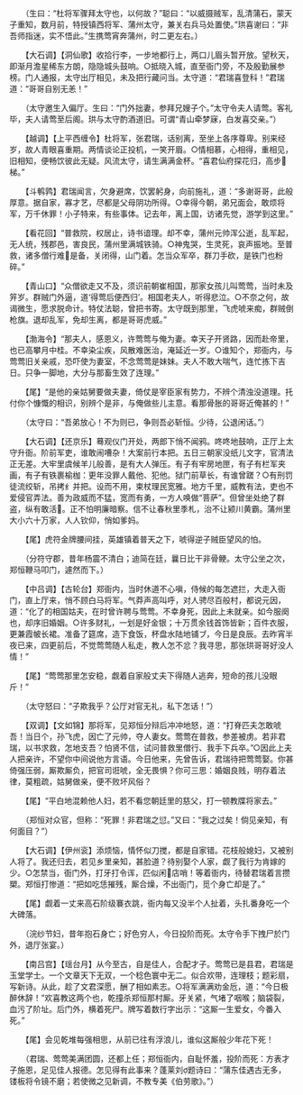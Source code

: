 <!-- { "loadSidebar": true } -->
　　（生曰：“杜将军骤拜太守也，以何故？”聪曰：“以威摄贼军，乱清蒲石，蒙天子重知，数月前，特授镇西将军、蒲州太守，兼关右兵马处置使。”珙喜谢曰：“非吾师指迷，实不悟此。”生携莺宵奔蒲州，时二更左右。）

　　【大石调】【洞仙歌】收拾行李，一步地都行上，两口儿眉头暂开放。望秋天，即渐月澹星稀东方朗，隐隐城头鼓响。○抵晓入城，直至衙门旁，不及殷勤展参榜。门人通报，太守出厅相见，未及把行藏问当。太守道：“君瑞喜登科！”君瑞道：“哥哥自别无恙！”

　　（太守邀生入偏厅。生曰：“门外拙妻，参拜兄嫂子个。”太守令夫人请莺。客礼毕，夫人请莺至后阁。珙与太守酌酒道旧。可谓“青山牵梦寐，白发喜交亲。”）

　　【越调】【上平西缠令】杜将军，张君瑞，话别离，至坐上各序尊卑。别来经岁，故人青眼喜重期。两情谈论正投机，一笑开眉。○情相慕，心相得，重相见，旧相知，便畅饮彼此无疑。风流太守，请生满满金杯。“喜君仙府探花归，高步梯。”

　　【斗鹌鹑】君瑞闻言，欠身避席，饮罢躬身，向前施礼，道：“多谢哥哥，此般厚意。据自家，寡才艺，尽都是父母阴功所得。○幸得今朝，弟兄面会，敢烦将军，万千休罪！小子特来，有些事体。记去年，离上国，访诸先觉，游学到这里。”

　　【看花回】“普救院，权居止，诗书谙理。却不幸，蒲州元帅浑公逝，乱军起，无人统，残郡邑，害良民，蒲州里满城铁骑。○神鬼哭，生灵死，哀声振地。至普救，诸多僧行难是备，关闭得，山门着。怎当众军卒，群刀手砍，是铁门也粉碎。”

　　【青山口】“众僧欲走又不及，须识前朝崔相国，那家女孩儿叫莺莺，当时未及笄岁。群贼门外逼，道‘得莺后便西归’。相国老夫人，听得悲泣。○不奈之何，故谒微生，愿求脱命计。特仗法聪，曾把书寄。太守既到那里，飞虎唬来痴，群贼倒枪旗。退却乱军，免却生离，都是哥哥虎威。”

　　【渤海令】“那夫人，感恩义，许莺莺与俺为妻。幸天子开贤路，因而赴帝里，也已高攀月中桂。不幸染尘疾，风散难医治，淹延近一岁。○谁知个，郑衙内，与莺莺旧关亲戚，恐吓使为妻室，不念莺莺是妹妹。夫人不敢大喘气，连忙拣下吉日。只争一脚地，大分与那畜生效了连理。”

　　【尾】“是他的亲姑舅要做夫妻，倚仗是宰臣家有势力，不辨个清浊没道理。托付你个慷慨的相识，别辨个是非，与俺做些儿主意。看那骨胀的哥哥近俺甚的！”

　　（太守曰：“吾弟放心！不为则已，争则吾必斩恒。少待，公退闲话。”）

　　【大石调】【还京乐】蓦观仪门开处，两郎下悄不闻鸦。咚咚地鼓响，正厅上太守升衙。阶前军吏，谁敢闹嘈杂！大案前行本把。五日三朝家没纸儿文字，官清法正无差。大牢里虞候羊儿般善，是有大人弹压。有子有牢房地匣，有子有栏军夹画，有子有铁裹榆枷：更年没罪人戴他、犯他。狱门前草长，有谁曾蹉？○有刑罚徒流绞斩，吊拷纟并把。设而不用，束杖理民宽雅。地方千里，威教有法，吏也不爱侵官弄法。善为政威而不猛，宽而有勇，一方人唤做“菩萨”。但曾坐处绝了群盗，纵有敢活。正不怕明廉暗察。信不让春秋里季札，治不让颍川黄霸。蒲州里大小六十万家，人人钦仰，悄如爹妈。

　　【尾】虎符金牌腰间挂，英雄镇着普天之下，唬得逆子贼臣望风的怕。

　　（分符守郡，昔年杨震不清白；迪简在廷，曩日比干非骨鲠。太守公坐之次，郑恒鞭马叩门，遽然而下。）

　　【中吕调】【古轮台】郑衙内，当时休道不心嗔，侍候的每怎遮拦，大走入衙门，直上厅来，悄不顾白马将军。气莽声高叫呼，对人骋尽百般村，都说元因，道：“化了的相国姑夫，在时曾许聘与莺莺。不幸身死，因此上未就亲。如今服阕也，却序旧婚姻。○许多财礼，一划是好金银；十万贯余钱首饰皆新；百件衣服，更兼霞帔长裙。准备了筵席，造下食饭，杯盘水陆地铺ブ，今日是良辰。去昨宵半夜已来，四更前后，不觉莺莺随人私走，教人怎不忿？我寻思，那张珙哥哥好没人情！”

　　【尾】“莺莺那里怎安稳，觑着自家般丈夫下得随人逃奔，短命的孩儿没眼斤！”

　　（太守怒曰：“子欺我乎？公厅对官无礼，私下怎话！”）

　　【双调】【文如锦】那将军，见郑恒分辩后冲冲地怒，道：“打脊匹夫怎敢唬吾！当日个，孙飞虎，因亡了元帅，夺人妻女。莺莺在普救，参差被虏。若非君瑞，以书求救，怎地支吾？怕贤不信，试问普救里僧行、我手下兵卒。”○因此上夫人把亲许，不望你中间说他方言语。今日他来，先曾告诉，君瑞待把莺莺娶。你甚倚强压弱，厮欺厮负，把官司诳唬，全无畏惧？你可三思：婚姻良贱，明存着法律，莫粗疏，姑舅做亲，便不败坏风俗？

　　【尾】“平白地混赖他人妇，若不看您朝廷里的慈父，打一顿教牒将家去。”

　　（郑恒对众官，但称：“死罪！非君瑞之愆。”又曰：“我之过矣！倘见亲知，有何面目？”）

　　【大石调】【伊州衮】添烦恼，情怀似刀搅，都是自家错。花枝般媳妇，又被别人将了。我还归去，若见乡里亲知，甚脸道？待别娶个人家，觑了我行为肯嫁的少。○怎禁当，衙门外，打牙打令诨，匹似闲店哨！等着衙内，待替君瑞着言攒槊。郑恒打惨道：“把如吃恁摧残，厮合燥，不出衙门，觅个身亡却是了。”

　　【尾】觑着一丈来高石阶级褰衣跳，衙内每又没半个人扯着，头扎番身吃一个大碑落。

　　（浣纱节妇，昔年抱石身亡；好色穷人，今日投阶而死。太守令手下拽尸於门外，退厅张宴。）

　　【南吕宫】【瑶台月】从今至古，自是佳人，合配才子。莺莺已是县君，君瑞是玉堂学士。一个文章天下无双，一个稔色寰中无二。似合欢带，连理枝；题彩扇，写新诗。从此，趁了文君深愿，酬了相如素志。○将军满满劝金卮，道：“今日极醉休辞！”欢喜教这两个也，乾撞杀郑恒那村厮。牙关紧，气堵了咽喉；脑袋裂，血污了阶址。后门外，横着死尸。牌写着数行字出示：“这厮一生爱女，今番入死。”

　　【尾】会见乾堆每强相思，从前已往有浮浪儿，谁似这厮般少年花下死！

　　（君瑞、莺莺美满团圆，还都上任；郑恒衙内，自耻怀羞，投阶而死：方表才子施恩，足见佳人报德。怎见得有此事来？蓬莱刘题诗曰：“蒲东佳遇古无多，镂板将令镜不磨；若使微之见新调，不教专美《伯劳歌》。”）
 
